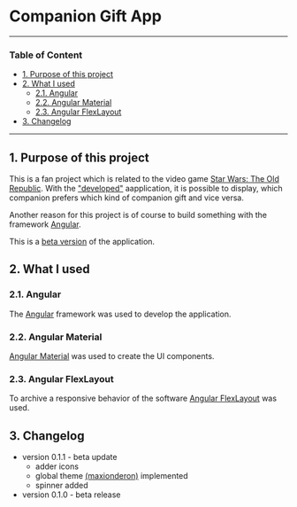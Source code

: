 # Companion Gift App

---

### Table of Content

* [1. Purpose of this project](#1.)
* [2. What I used](#2.)
    * [2.1. Angular](#2.1.)
    * [2.2. Angular Material](#2.2.)
    * [2.3. Angular FlexLayout](#2.3.)
* [3. Changelog](#3.)

---

<a name="1."></a>
## 1. Purpose of this project

This is a fan project which is related to the video game [Star Wars: The Old Republic](https://www.swtor.com). With the ["developed"](#3) aapplication, it is possible to display, which companion prefers which kind of companion gift and vice versa. 

Another reason for this project is of course to build something with the framework [Angular](https://angular.io).

This is a [beta version](#3.) of the application.

<a name="2."></a>
## 2. What I used

<a name="2.1."></a>
### 2.1. Angular

The [Angular](https://angular.io) framework was used to develop the application.

<a name="2.2."></a>
### 2.2. Angular Material

[Angular Material](https://material.angular.io/) was used to create the UI components.

<a name="2.3."></a>
### 2.3. Angular FlexLayout

To archive a responsive behavior of the software [Angular FlexLayout](https://github.com/angular/flex-layout) was used.

<a name="3."></a>
## 3. Changelog

* version 0.1.1 - beta update
    * adder icons
    * global theme [(maxionderon)](https://maxionderon.github.io) implemented
    * spinner added 
* version 0.1.0 - beta release



